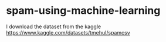# spam-using-machine-learning
I download the dataset from the kaggle https://www.kaggle.com/datasets/tmehul/spamcsv

